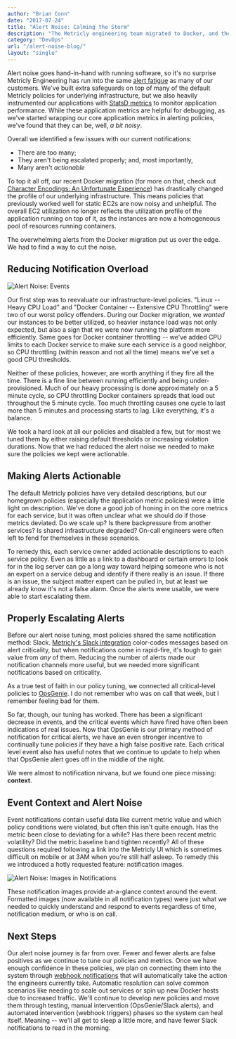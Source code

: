 ```yaml
---
author: "Brian Conn"
date: "2017-07-24"
title: "Alert Noise: Calming the Storm"
description: "The Metricly engineering team migrated to Docker, and the result was a tidal wave of alert noise. See how they calmed the alerting storm in this blog!"
category: "DevOps"
url: "/alert-noise-blog/"
layout: "single"
---
```

Alert noise goes hand-in-hand with running software, so it's no surprise Metricly Engineering has run into the same [alert fatigue](/understanding-alert-noise-monitoring) as many of our customers. We've built extra safeguards on top of many of the default Metricly policies for underlying infrastructure, but we also heavily instrumented our applications with [StatsD metrics](/using-statsd-with-metricly-for-advanced-monitoring) to monitor application performance. While these application metrics are helpful for debugging, as we've started wrapping our core application metrics in alerting policies, we've found that they can be, well, *a bit noisy*.

Overall we identified a few issues with our current notifications:

-   There are too many;
-   They aren't being escalated properly; and, most importantly,
-   Many aren't *actionable*

To top it all off, our recent Docker migration (for more on that, check out [Character Encodings: An Unfortunate Experience](/character-encodings)) has drastically changed the profile of our underlying infrastructure. This means policies that previously worked well for static EC2s are now noisy and unhelpful. The overall EC2 utilization no longer reflects the utilization profile of the application running on top of it, as the instances are now a homogeneous pool of resources running containers.

The overwhelming alerts from the Docker migration put us over the edge. We had to find a way to cut the noise.

Reducing Notification Overload
------------------------------

![Alert Noise: Events](https://s3-us-west-2.amazonaws.com/com-netuitive-app-usw2-public/wp-content/uploads/2017/07/Events-1-1024x207.png)

Our first step was to reevaluate our infrastructure-level policies. "Linux -- Heavy CPU Load" and "Docker Container -- Extensive CPU Throttling" were two of our worst policy offenders. During our Docker migration, we *wanted* our instances to be better utilized, so heavier instance load was not only expected, but also a sign that we were now running the platform more efficiently. Same goes for Docker container throttling -- we've added CPU limits to each Docker service to make sure each service is a good neighbor, so CPU throttling (within reason and not all the time) means we've set a good CPU thresholds.

Neither of these policies, however, are worth anything if they fire all the time. There is a fine line between running efficiently and being under-provisioned. Much of our heavy processing is done approximately on a 5 minute cycle, so CPU throttling Docker containers spreads that load out throughout the 5 minute cycle. Too much throttling causes one cycle to last more than 5 minutes and processing starts to lag. Like everything, it's a balance.

We took a hard look at all our policies and disabled a few, but for most we tuned them by either raising default thresholds or increasing violation durations. Now that we had reduced the alert noise we needed to make sure the policies we kept were actionable.

Making Alerts Actionable
------------------------

The default Metricly policies have very detailed descriptions, but our homegrown policies (especially the application metric policies) were a little light on description. We've done a good job of honing in on the core metrics for each service, but it was often unclear what we should do if those metrics deviated. Do we scale up? Is there backpressure from another services? Is shared infrastructure degraded? On-call engineers were often left to fend for themselves in these scenarios.

To remedy this, each service owner added actionable descriptions to each service policy. Even as little as a link to a dashboard or certain errors to look for in the log server can go a long way toward helping someone who is not an expert on a service debug and identify if there really is an issue. If there is an issue, the subject matter expert can be pulled in, but at least we already know it's not a false alarm. Once the alerts were usable, we were able to start escalating them.

Properly Escalating Alerts
--------------------------

Before our alert noise tuning, most policies shared the same notification method: Slack. [Metricly's Slack integration](https://www.evernote.com/OutboundRedirect.action?dest=https%3A%2F%2Fhelp.netuitive.com%2FContent%2FMisc%2FNotifications%2Fslack_notification.htm) color-codes messages based on alert criticality, but when notifications come in rapid-fire, it's tough to gain value from *any* of them. Reducing the number of alerts made our notification channels more useful, but we needed more significant notifications based on criticality.

As a true test of faith in our policy tuning, we connected all critical-level policies to [OpsGenie](https://www.evernote.com/OutboundRedirect.action?dest=https%3A%2F%2Fhelp.netuitive.com%2FContent%2FMisc%2FNotifications%2Fopsgenie_notification.htm). I do not remember who was on call that week, but I remember feeling bad for them.

So far, though, our tuning has worked. There has been a significant decrease in events, and the critical events which have fired have often been indications of real issues. Now that OpsGenie is our primary method of notification for critical alerts, we have an even stronger incentive to continually tune policies if they have a high false positive rate. Each critical level event also has useful notes that we continue to update to help when that OpsGenie alert goes off in the middle of the night.

We were almost to notification nirvana, but we found one piece missing: **context**.

Event Context and Alert Noise
-----------------------------

Event notifications contain useful data like current metric value and which policy conditions were violated, but often this isn't quite enough. Has the metric been close to deviating for a while? Has there been recent metric volatility? Did the metric baseline band tighten recently? All of these questions required following a link into the Metricly UI which is sometimes difficult on mobile or at 3AM when you're still half asleep. To remedy this we introduced a hotly requested feature: notification images.

![Alert Noise: Images in Notifications](https://s3-us-west-2.amazonaws.com/com-netuitive-app-usw2-public/wp-content/uploads/2017/07/Images-in-Notifications-1.png)

These notification images provide at-a-glance context around the event. Formatted images (now available in all notification types) were just what we needed to quickly understand and respond to events regardless of time, notification medium, or who is on call.

Next Steps
----------

Our alert noise journey is far from over. Fewer and fewer alerts are false positives as we continue to tune our policies and metrics. Once we have enough confidence in these policies, we plan on connecting them into the system through [webhook notifications](https://www.evernote.com/OutboundRedirect.action?dest=https%3A%2F%2Fhelp.netuitive.com%2FContent%2FMisc%2FNotifications%2Fwebhook_notification.htm) that will automatically take the action the engineers currently take. Automatic resolution can solve common scenarios like needing to scale out services or spin up new Docker hosts due to increased traffic. We'll continue to develop new policies and move them through testing, manual intervention (OpsGenie/Slack alerts), and automated intervention (webhook triggers) phases so the system can heal itself. Meaning -- we'll all get to sleep a little more, and have fewer Slack notifications to read in the morning.
